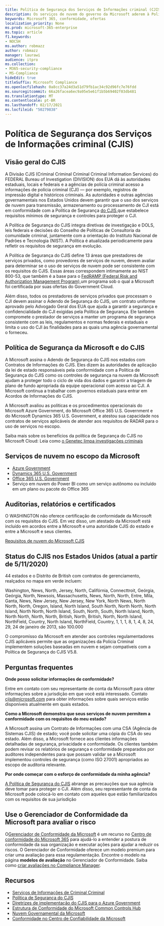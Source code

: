 ```yaml
---
title: Política de Segurança dos Serviços de Informações criminal (CJIS)
description: Os serviços de nuvem do governo da Microsoft aderem à Política de Segurança dos Serviços de Informação criminal dos EUA.
keywords: Microsoft 365, conformidade, ofertas
localization_priority: None
ms.prod: microsoft-365-enterprise
ms.topic: article
f1.keywords:
- NOCSH
ms.author: robmazz
author: robmazz
manager: laurawi
audience: itpro
ms.collection:
- M365-security-compliance
- MS-Compliance
hideEdit: true
titleSuffix: Microsoft Compliance
ms.openlocfilehash: 0a8cc37a24d3a51d79fb1ac34c92d96fc7e76fdd
ms.sourcegitcommit: 66a26facea6ec9a95e5e61f1b5b69402f03db481
ms.translationtype: MT
ms.contentlocale: pt-BR
ms.lasthandoff: 02/17/2021
ms.locfileid: "50279838"
---
```

# <a name="criminal-justice-information-services-cjis-security-policy"></a>Política de Segurança dos Serviços de Informações criminal (CJIS)

## <a name="cjis-overview"></a>Visão geral do CJIS

A Divisão CJIS (Criminal Criminal Criminal Criminal Information Services) do FEDERAL Bureau of Investigation (DIVISION) dos EUA dá às autoridades estaduais, locais e federais e a agências de polícia criminal acesso a informações de polícia criminal (CJI) — por exemplo, registros de impressão digital e históricos criminais. As autoridades e outras agências governamentais nos Estados Unidos devem garantir que o uso dos serviços de nuvem para transmissão, armazenamento ou processamento de CJI está em conformidade com a Política de Segurança [do CJIS,](https://aka.ms/cjis-security-policy)que estabelece requisitos mínimos de segurança e controles para proteger o CJI.

A Política de Segurança do CJIS integra diretivas de investigação e DOLS, leis federais e decisões do Conselho de Políticas de Consultoria da comunidade criminal, juntamente com a orientação do Instituto Nacional de Padrões e Tecnologia (NIST). A Política é atualizada periodicamente para refletir os requisitos de segurança em evolução.

A Política de Segurança do CJIS define 13 áreas que prestadores de serviços privados, como provedores de serviços de nuvem, devem avaliar para determinar se o uso de serviços de nuvem pode ser consistente com os requisitos do CJIS. Essas áreas correspondem intimamente ao NIST 800-53, que também é a base para o [FedRAMP (Federal Risk and Authorization Management Program),](offering-FedRAMP.md)um programa sob o qual a Microsoft foi certificada por suas ofertas do Government Cloud.

Além disso, todos os prestadores de serviços privados que processam o CJI devem assinar o Adendo de Segurança do CJIS, um contrato uniforme aprovado pelo Advogado Geral dos EUA que ajuda a garantir a segurança e confidencialidade do CJI exigidas pela Política de Segurança. Ele também compromete o prestador de serviços a manter um programa de segurança consistente com as leis, regulamentos e normas federais e estaduais e limita o uso do CJI às finalidades para as quais uma agência governamental o forneceu.

## <a name="microsoft-and-cjis-security-policy"></a>Política de Segurança da Microsoft e do CJIS

A Microsoft assina o Adendo de Segurança do CJIS nos estados com Contratos de Informações do CJIS. Eles dizem às autoridades de aplicação da lei de estado responsáveis pela conformidade com a Política de Segurança do CJIS como os controles de segurança na nuvem da Microsoft ajudam a proteger todo o ciclo de vida dos dados e garantir a triagem de plano de fundo apropriada da equipe operacional com acesso ao CJI. A Microsoft continua a trabalhar com governos estaduais para entrar em Acordos de Informações do CJIS.

A Microsoft avaliou as políticas e os procedimentos operacionais do Microsoft Azure Government, do Microsoft Office 365 U.S. Government e do Microsoft Dynamics 365 U.S. Government, e atestou sua capacidade nos contratos de serviços aplicáveis de atender aos requisitos de RADAR para o uso de serviços no escopo.

Saiba mais sobre os benefícios da política de Segurança do CJIS no Microsoft Cloud: Leia como [o Genetec limpa investigações criminais](https://customers.microsoft.com/story/genetec)

## <a name="microsoft-in-scope-cloud-services"></a>Serviços de nuvem no escopo da Microsoft

- [Azure Government](/azure/azure-government/documentation-government-welcome)
- [Dynamics 365 U.S. Government](/power-platform/admin/microsoft-dynamics-365-government#certifications-and-accreditations)
- [Office 365 U.S. Government](/office365/servicedescriptions/office-365-platform-service-description/office-365-us-government/gcc#us-government-community-compliance)
- Serviço em nuvem do Power BI como um serviço autônomo ou incluído em um plano ou pacote do Office 365

## <a name="audits-reports-and-certificates"></a>Auditorias, relatórios e certificados

O WASHINGTON não oferece certificação de conformidade da Microsoft com os requisitos do CJIS. Em vez disso, um atestado da Microsoft está incluído em acordos entre a Microsoft e uma autoridade CJIS do estado e entre a Microsoft e seus clientes.

[Requisitos de nuvem do Microsoft CJIS](https://aka.ms/MicrosoftCJISCloudRequirements)

## <a name="cjis-status-in-the-united-states-current-as-of-1152020"></a>Status do CJIS nos Estados Unidos (atual a partir de 5/11/2020)

44 estados e o Distrito de British com contratos de gerenciamento, realçados no mapa em verde incluem:

Washington, News, North, Jersey, North, Califórnia, Connecttroit, Geórgia, Geórgia, North, Newsois, Massachusetts, News, North, North, Entre, Mila, Ganta, News, New Jersey, New Jersey, New York, North News, North North, North, Oregon, Island, North Island, South North, North North, North Island, North North, North Island, South, North, South, North Island, North, North North, North, North, British, North, British, North, North Island, NorthField, Country, North Island, NorthField, Country, 1, 1, 1, 8, 1, 4, 8, 24, 29, 24 de janeiro de 2013, são 100.000

O compromisso da Microsoft em atender aos controles regulamentadores CJIS aplicáveis permite que as organizações da Polícia Criminal implementem soluções baseadas em nuvem e sejam compatíveis com a Política de Segurança do CJIS V5.8.

## <a name="frequently-asked-questions"></a>Perguntas frequentes

**Onde posso solicitar informações de conformidade?**

Entre em contato com seu representante de conta da Microsoft para obter informações sobre a jurisdição em que você está interessado. Contato <cjis@microsoft.com> para obter informações sobre quais serviços estão disponíveis atualmente em quais estados.

**Como a Microsoft demonstra que seus serviços de nuvem permitem a conformidade com os requisitos do meu estado?**

A Microsoft assina um Contrato de Informações com uma CSA (Agência de Sistemas CJIS) de estado; você pode solicitar uma cópia do CSA do seu estado. Além disso, a Microsoft fornece aos clientes informações detalhadas de segurança, privacidade e conformidade. Os clientes também podem revisar os relatórios de segurança e conformidade preparados por auditores independentes para que possam validar se a Microsoft implementou controles de segurança (como ISO 27001) apropriados ao escopo de auditoria relevante.

**Por onde começar com o esforço de conformidade da minha agência?**

[A Política de Segurança do CJIS](https://aka.ms/cjis-security-policy) abrange as precauções que sua agência deve tomar para proteger o CJI. Além disso, seu representante de conta da Microsoft pode colocá-lo em contato com aqueles que estão familiarizados com os requisitos de sua jurisdição

## <a name="use-microsoft-compliance-manager-to-assess-your-risk"></a>Use o Gerenciador de Conformidade da Microsoft para avaliar o risco

O[Gerenciador de Conformidade da Microsoft](/microsoft-365/compliance/compliance-manager) é um recurso no [Centro de conformidade do Microsoft 365](/microsoft-365/compliance/microsoft-365-compliance-center) para ajudá-lo a entender a postura de conformidade da sua organização e executar ações para ajudar a reduzir os riscos. O Gerenciador de Conformidade oferece um modelo premium para criar uma avaliação para essa regulamentação. Encontre o modelo na página **modelos de avaliação** no Gerenciador de Conformidade. Saiba como [criar avaliações no Compliance Manager](/microsoft-365/compliance/compliance-manager-assessments).

## <a name="resources"></a>Recursos

- [Serviços de Informações de Criminal Criminal](https://aka.ms/cjis)
- [Política de Segurança do CJIS](https://aka.ms/cjis-security-policy)
- [Diretrizes de implementação do CJIS para o Azure Government](https://aka.ms/cjisimplementationguidelines)
- [Estrutura de Conformidade do Microsoft Common Controls Hub](https://www.microsoft.com/trustcenter/common-controls-hub)
- [Nuvem Governamental da Microsoft](https://go.microsoft.com/fwlink/?linkid=2087246)
- [Conformidade no Centro de Confiabilidade da Microsoft](https://www.microsoft.com/trust-center/compliance/compliance-overview)
